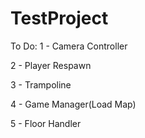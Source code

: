 # TestProject
To Do:
1 - Camera Controller

2 - Player Respawn

3 - Trampoline

4 - Game Manager(Load Map)

5 - Floor Handler
